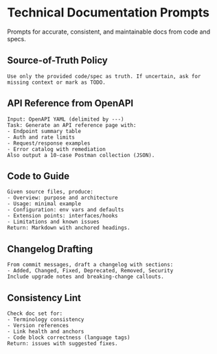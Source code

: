 # Technical Documentation Prompts

Prompts for accurate, consistent, and maintainable docs from code and specs.

## Source-of-Truth Policy
```
Use only the provided code/spec as truth. If uncertain, ask for missing context or mark as TODO.
```

## API Reference from OpenAPI
```
Input: OpenAPI YAML (delimited by ---)
Task: Generate an API reference page with:
- Endpoint summary table
- Auth and rate limits
- Request/response examples
- Error catalog with remediation
Also output a 10-case Postman collection (JSON).
```

## Code to Guide
```
Given source files, produce:
- Overview: purpose and architecture
- Usage: minimal example
- Configuration: env vars and defaults
- Extension points: interfaces/hooks
- Limitations and known issues
Return: Markdown with anchored headings.
```

## Changelog Drafting
```
From commit messages, draft a changelog with sections:
- Added, Changed, Fixed, Deprecated, Removed, Security
Include upgrade notes and breaking-change callouts.
```

## Consistency Lint
```
Check doc set for:
- Terminology consistency
- Version references
- Link health and anchors
- Code block correctness (language tags)
Return: issues with suggested fixes.
```

